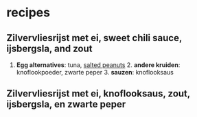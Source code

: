 # recipes
## Zilvervliesrijst met ei, sweet chili sauce, ijsbergsla, and zout
1. **Egg alternatives**: tuna, [salted peanuts](https://www.reddit.com/r/AskRedditFood/comments/1ay38sy/what_would_go_with_my_peanut_rice/)
	2. **andere kruiden**: knoflookpoeder, zwarte peper
	3. **sauzen**: knoflooksaus

## Zilvervliesrijst met ei, knoflooksaus, zout, ijsbergsla, en zwarte peper